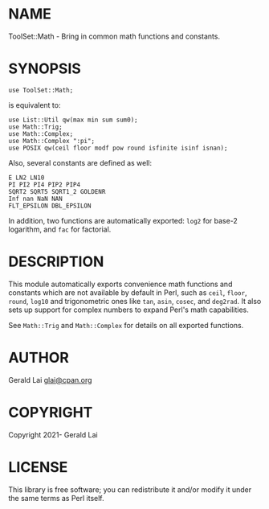 # NAME

ToolSet::Math - Bring in common math functions and constants.

# SYNOPSIS

    use ToolSet::Math;

is equivalent to:

    use List::Util qw(max min sum sum0);
    use Math::Trig;
    use Math::Complex;
    use Math::Complex ":pi";
    use POSIX qw(ceil floor modf pow round isfinite isinf isnan);

Also, several constants are defined as well:

    E LN2 LN10
    PI PI2 PI4 PIP2 PIP4
    SQRT2 SQRT5 SQRT1_2 GOLDENR
    Inf nan NaN NAN
    FLT_EPSILON DBL_EPSILON

In addition, two functions are automatically exported: `log2` for base-2 logarithm, and `fac` for factorial.

# DESCRIPTION

This module automatically exports convenience math functions and constants which are not available by default in Perl, such as `ceil`, `floor`, `round`, `log10` and trigonometric ones like `tan`, `asin`, `cosec`, and `deg2rad`. It also sets up support for complex numbers to expand Perl's math capabilities.

See `Math::Trig` and `Math::Complex` for details on all exported functions.

# AUTHOR

Gerald Lai <glai@cpan.org>

# COPYRIGHT

Copyright 2021- Gerald Lai

# LICENSE

This library is free software; you can redistribute it and/or modify
it under the same terms as Perl itself.
